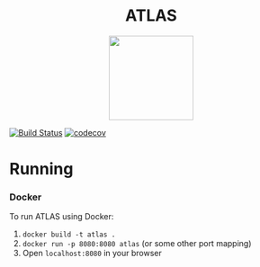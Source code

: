 <h1 align="center">ATLAS</h1>

<p align="center">
<a href="https://sinai-survey.tk">
<img src="http://i.imgur.com/jDigmKB.png" height="150" />
</a>
</p>


[![Build Status](https://travis-ci.org/ArnholdInstitute/ATLAS.svg?branch=tula-salud)](https://travis-ci.org/ArnholdInstitute/ATLAS)
[![codecov](https://codecov.io/gh/ArnholdInstitute/ATLAS/branch/tula-salud/graph/badge.svg)](https://codecov.io/gh/ArnholdInstitute/ATLAS)

# Running

### Docker

To run ATLAS using Docker:

1. `docker build -t atlas .`
2. `docker run -p 8080:8080 atlas` (or some other port mapping)
3. Open `localhost:8080` in your browser